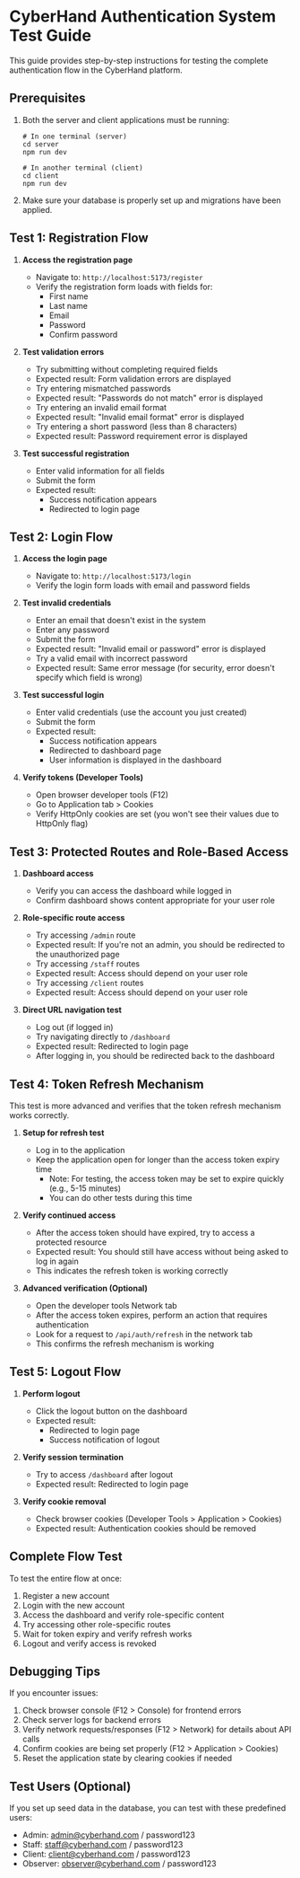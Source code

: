 # CyberHand Authentication System Test Guide

This guide provides step-by-step instructions for testing the complete authentication flow in the CyberHand platform.

## Prerequisites

1. Both the server and client applications must be running:
   ```
   # In one terminal (server)
   cd server
   npm run dev
   
   # In another terminal (client)
   cd client
   npm run dev
   ```

2. Make sure your database is properly set up and migrations have been applied.

## Test 1: Registration Flow

1. **Access the registration page**
   - Navigate to: `http://localhost:5173/register`
   - Verify the registration form loads with fields for:
     - First name
     - Last name
     - Email
     - Password
     - Confirm password

2. **Test validation errors**
   - Try submitting without completing required fields
   - Expected result: Form validation errors are displayed
   - Try entering mismatched passwords
   - Expected result: "Passwords do not match" error is displayed
   - Try entering an invalid email format
   - Expected result: "Invalid email format" error is displayed
   - Try entering a short password (less than 8 characters)
   - Expected result: Password requirement error is displayed

3. **Test successful registration**
   - Enter valid information for all fields
   - Submit the form
   - Expected result: 
     - Success notification appears
     - Redirected to login page

## Test 2: Login Flow

1. **Access the login page**
   - Navigate to: `http://localhost:5173/login`
   - Verify the login form loads with email and password fields

2. **Test invalid credentials**
   - Enter an email that doesn't exist in the system
   - Enter any password
   - Submit the form
   - Expected result: "Invalid email or password" error is displayed
   - Try a valid email with incorrect password
   - Expected result: Same error message (for security, error doesn't specify which field is wrong)

3. **Test successful login**
   - Enter valid credentials (use the account you just created)
   - Submit the form
   - Expected result:
     - Success notification appears
     - Redirected to dashboard page
     - User information is displayed in the dashboard

4. **Verify tokens (Developer Tools)**
   - Open browser developer tools (F12)
   - Go to Application tab > Cookies
   - Verify HttpOnly cookies are set (you won't see their values due to HttpOnly flag)

## Test 3: Protected Routes and Role-Based Access

1. **Dashboard access**
   - Verify you can access the dashboard while logged in
   - Confirm dashboard shows content appropriate for your user role

2. **Role-specific route access**
   - Try accessing `/admin` route
   - Expected result: If you're not an admin, you should be redirected to the unauthorized page
   - Try accessing `/staff` routes
   - Expected result: Access should depend on your user role
   - Try accessing `/client` routes
   - Expected result: Access should depend on your user role

3. **Direct URL navigation test**
   - Log out (if logged in)
   - Try navigating directly to `/dashboard`
   - Expected result: Redirected to login page
   - After logging in, you should be redirected back to the dashboard

## Test 4: Token Refresh Mechanism

This test is more advanced and verifies that the token refresh mechanism works correctly.

1. **Setup for refresh test**
   - Log in to the application
   - Keep the application open for longer than the access token expiry time
     - Note: For testing, the access token may be set to expire quickly (e.g., 5-15 minutes)
     - You can do other tests during this time

2. **Verify continued access**
   - After the access token should have expired, try to access a protected resource
   - Expected result: You should still have access without being asked to log in again
   - This indicates the refresh token is working correctly

3. **Advanced verification (Optional)**
   - Open the developer tools Network tab
   - After the access token expires, perform an action that requires authentication
   - Look for a request to `/api/auth/refresh` in the network tab
   - This confirms the refresh mechanism is working

## Test 5: Logout Flow

1. **Perform logout**
   - Click the logout button on the dashboard
   - Expected result: 
     - Redirected to login page
     - Success notification of logout

2. **Verify session termination**
   - Try to access `/dashboard` after logout
   - Expected result: Redirected to login page

3. **Verify cookie removal**
   - Check browser cookies (Developer Tools > Application > Cookies)
   - Expected result: Authentication cookies should be removed

## Complete Flow Test

To test the entire flow at once:

1. Register a new account
2. Login with the new account
3. Access the dashboard and verify role-specific content
4. Try accessing other role-specific routes
5. Wait for token expiry and verify refresh works
6. Logout and verify access is revoked

## Debugging Tips

If you encounter issues:

1. Check browser console (F12 > Console) for frontend errors
2. Check server logs for backend errors
3. Verify network requests/responses (F12 > Network) for details about API calls
4. Confirm cookies are being set properly (F12 > Application > Cookies)
5. Reset the application state by clearing cookies if needed

## Test Users (Optional)

If you set up seed data in the database, you can test with these predefined users:

- Admin: admin@cyberhand.com / password123
- Staff: staff@cyberhand.com / password123
- Client: client@cyberhand.com / password123
- Observer: observer@cyberhand.com / password123
